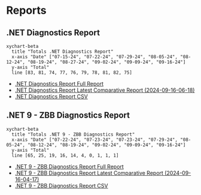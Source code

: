# Reports

[marker]: <> (Begin:diagnostics)

## .NET Diagnostics Report

```mermaid
xychart-beta
  title "Totals .NET Diagnostics Report"
  x-axis "Date" ["07-15-24", "07-22-24", "07-29-24", "08-05-24", "08-12-24", "08-19-24", "08-27-24", "09-02-24", "09-09-24", "09-16-24"]
  y-axis "Total"
  line [83, 81, 74, 77, 76, 79, 78, 81, 82, 75]
```

- [.NET Diagnostics Report Full Report](./diagnostics-reports/dn-diag-issue-tracker-full.md)
- [.NET Diagnostics Report Latest Comparative Report (2024-09-16-06-18)](./diagnostics-reports/2024-09-16-06-18/dn-diag-issue-tracker-comp.md)
- [.NET Diagnostics Report CSV](./diagnostics-reports/dn-diag-issue-tracker-totals.csv)

[marker]: <> (End:diagnostics)
[marker]: <> (Begin:diagnostics-runtime-zbb9)

## .NET 9 - ZBB Diagnostics Report

```mermaid
xychart-beta
  title "Totals .NET 9 - ZBB Diagnostics Report"
  x-axis "Date" ["07-22-24", "07-23-24", "07-23-24", "07-29-24", "08-05-24", "08-12-24", "08-19-24", "09-02-24", "09-09-24", "09-16-24"]
  y-axis "Total"
  line [65, 25, 19, 16, 14, 4, 0, 1, 1, 1]
```

- [.NET 9 - ZBB Diagnostics Report Full Report](./diagnostics-net9-zbb/dn-diag-net9-zbb-full.md)
- [.NET 9 - ZBB Diagnostics Report Latest Comparative Report (2024-09-16-04-17)](./diagnostics-net9-zbb/2024-09-16-04-17/dn-diag-net9-zbb-comp.md)
- [.NET 9 - ZBB Diagnostics Report CSV](./diagnostics-net9-zbb/dn-diag-net9-zbb-totals.csv)

[marker]: <> (End:diagnostics-runtime-zbb9)
